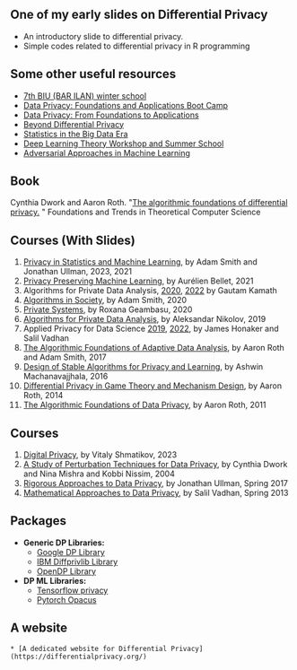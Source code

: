 ## One of my early slides on Differential Privacy
* An introductory slide to differential privacy.
* Simple codes related to differential privacy in R programming
## Some other useful resources 
 * [7th BIU (BAR ILAN) winter school](https://www.youtube.com/playlist?list=PL8Vt-7cSFnw1li73YXZdTaiAeXFkmWWRh)
 * [Data Privacy: Foundations and Applications Boot Camp](https://youtube.com/playlist?list=PLgKuh-lKre11tx27MfGdff-SZwrYVEJ52&feature=shared)
 * [Data Privacy: From Foundations to Applications ](https://youtube.com/playlist?list=PLgKuh-lKre127daQmgd6Kq2PjV2Me6zP0&feature=shared)
 * [Beyond Differential Privacy](https://youtube.com/playlist?list=PLgKuh-lKre11iWnOvMCamL7hRDBUJhnxq&feature=shared)
 * [ Statistics in the Big Data Era ](https://youtube.com/playlist?list=PLgKuh-lKre13dRlx8GXoFWG8zqL8CnYN_&feature=shared)
 * [Deep Learning Theory Workshop and Summer School](https://youtube.com/playlist?list=PLgKuh-lKre10YK4RZ6mMylo3ftx_JJYYM&feature=shared)
 * [Adversarial Approaches in Machine Learning ](https://youtube.com/playlist?list=PLgKuh-lKre10nDWIOpTW_G0g8HLWuLt7U&feature=shared)
    
## Book
Cynthia Dwork and Aaron Roth. "[The algorithmic foundations of differential privacy.](https://www.cis.upenn.edu/~aaroth/Papers/privacybook.pdf)
" Foundations and Trends in Theoretical Computer Science
## Courses (With Slides)
1. [Privacy in Statistics and Machine Learning](https://dpcourse.github.io/), by Adam Smith and Jonathan Ullman, 2023, 2021
2. [Privacy Preserving Machine Learning](http://researchers.lille.inria.fr/abellet/teaching/private_machine_learning_course.html), by Aurélien Bellet, 2021
3. Algorithms for Private Data Analysis, [2020](http://www.gautamkamath.com/CS860-fa2020.html), [2022](http://www.gautamkamath.com/courses/CS860-fa2022.html) by Gautam Kamath
4. [Algorithms in Society](https://docs.google.com/document/d/1MO9DSbJMMnJxgml3uwYRgw2LaXPzUaDGyDM1CU6Z-Tk/edit), by Adam Smith, 2020
5. [Private Systems](https://columbia.github.io/private-systems-class/), by Roxana Geambasu, 2020
6. [Algorithms for Private Data Analysis](http://www.cs.toronto.edu/~anikolov/CSC2412F19/CSC2412.html), by Aleksandar Nikolov, 2019
7. Applied Privacy for Data Science [2019](http://people.seas.harvard.edu/~salil/cs208/), [2022](https://opendp.github.io/cs208/), by James Honaker and Salil Vadhan
8. [The Algorithmic Foundations of Adaptive Data Analysis](https://adaptivedataanalysis.com/), by Aaron Roth and Adam Smith, 2017
9. [Design of Stable Algorithms for Privacy and Learning](https://courses.cs.duke.edu//fall16/compsci590.3/),  by Ashwin Machanavajjhala, 2016
10. [Differential Privacy in Game Theory and Mechanism Design](https://www.cis.upenn.edu/~aaroth/courses/gametheoryprivacyS14.html), by Aaron Roth, 2014
11. [The Algorithmic Foundations of Data Privacy](https://www.cis.upenn.edu/~aaroth/courses/privacyF11.html), by Aaron Roth, 2011




## Courses
1.  [Digital Privacy](https://www.cs.cornell.edu/~shmat/courses/cs6434/), by Vitaly Shmatikov, 2023
2.  [ A Study of Perturbation Techniques for Data Privacy](http://theory.stanford.edu/~nmishra/cs369-2004.html), by Cynthia Dwork and Nina Mishra and Kobbi Nissim, 2004
3. [Rigorous Approaches to Data Privacy](https://www.khoury.northeastern.edu/home/jullman/cs7880s17/syllabus.html), by Jonathan Ullman, Spring 2017
4. [Mathematical Approaches to Data Privacy](http://people.seas.harvard.edu/~salil/diffprivcourse/spring13/), by Salil Vadhan, Spring 2013

## Packages
* **Generic DP Libraries:**
    * [Google DP Library](https://github.com/google/differential-privacy)
    * [IBM Diffprivlib Library](https://github.com/IBM/differential-privacy-library)
    * [OpenDP Library](https://github.com/opendp/opendp)
* **DP ML Libraries:**
    * [Tensorflow privacy](https://github.com/tensorflow/privacy)
    * [Pytorch Opacus](https://github.com/pytorch/opacus)
 
## **A website**
    * [A dedicated website for Differential Privacy](https://differentialprivacy.org/)
